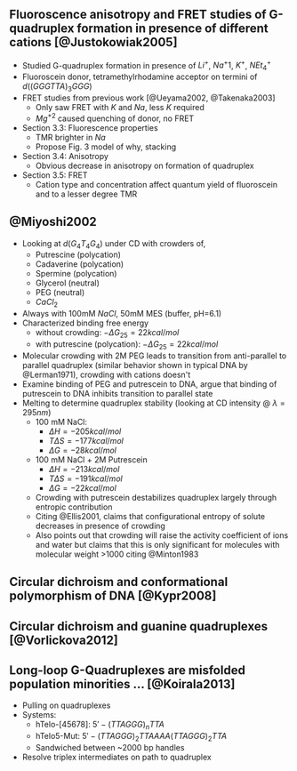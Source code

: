 ## Fluoroscence anisotropy and FRET studies of G-quadruplex formation in presence of different cations [@Justokowiak2005]

 * Studied G-quadruplex formation in presence of $Li^+$, $Na^+1$,
   $K^+$, $NEt_4^+$
 * Fluoroscein donor, tetramethylrhodamine acceptor on termini of
   $d((GGGTTA)_3 GGG)$
 * FRET studies from previous work [@Ueyama2002, @Takenaka2003]
   * Only saw FRET with $K$ and $Na$, less $K$ required
   * $Mg^{+2}$ caused quenching of donor, no FRET
 * Section 3.3: Fluorescence properties
   * TMR brighter in $Na$
   * Propose Fig. 3 model of why, stacking
 * Section 3.4: Anisotropy
   * Obvious decrease in anisotropy on formation of quadruplex
 * Section 3.5: FRET
   * Cation type and concentration affect quantum yield of fluoroscein
     and to a lesser degree TMR

## @Miyoshi2002

 * Looking at $d(G_4 T_4 G_4)$ under CD with crowders of,
   * Putrescine (polycation)
   * Cadaverine (polycation)
   * Spermine (polycation)
   * Glycerol (neutral)
   * PEG (neutral)
   * $CaCl_2$
 * Always with 100mM $NaCl$, 50mM MES (buffer, pH=6.1)
 * Characterized binding free energy
   * without crowding: $-\Delta G_25 = 22 kcal/mol$
   * with putrescine (polycation): $-\Delta G_25 = 22 kcal/mol$
 * Molecular crowding with 2M PEG leads to transition from
   anti-parallel to parallel quadruplex (similar behavior shown in
   typical DNA by @Lerman1971), crowding with cations doesn't
 * Examine binding of PEG and putrescein to DNA, argue that binding of
   putrescein to DNA inhibits transition to parallel state
 * Melting to determine quadruplex stability (looking at CD intensity
   @ $\lambda=295 nm$)
   * 100 mM NaCl:
     * $\Delta H = -205 kcal/mol$
     * $T \Delta S = -177 kcal/mol$
     * $\Delta G = -28 kcal/mol$
   * 100 mM NaCl + 2M Putrescein
     * $\Delta H = -213 kcal/mol$
     * $T \Delta S = -191 kcal/mol$
     * $\Delta G = -22 kcal/mol$
   * Crowding with putrescein destabilizes quadruplex largely through
     entropic contribution
   * Citing @Ellis2001, claims that configurational entropy of solute
     decreases in presence of crowding
   * Also points out that crowding will raise the activity coefficient
     of ions and water but claims that this is only significant for
     molecules with molecular weight >1000 citing @Minton1983
   
## Circular dichroism and conformational polymorphism of DNA [@Kypr2008]


## Circular dichroism and guanine quadruplexes [@Vorlickova2012]

 
 
## Long-loop G-Quadruplexes are misfolded population minorities ... [@Koirala2013]

 * Pulling on quadruplexes
 * Systems:
   * hTelo-[45678]: $5'-(TTAGGG)_n TTA$
   * hTelo5-Mut: $5'-(TTAGGG)_2 TTAAAA (TTAGGG)_2 TTA$
   * Sandwiched between ~2000 bp handles
 * Resolve triplex intermediates on path to quadruplex
